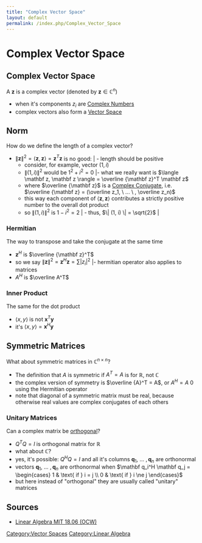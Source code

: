 ```yaml
---
title: "Complex Vector Space"
layout: default
permalink: /index.php/Complex_Vector_Space
---
```


# Complex Vector Space

## Complex Vector Space
A $\mathbf z$ is a complex vector (denoted by $\mathbf z \in \mathbb C^n$)
- when it's components $z_i$ are [Complex Numbers](Complex_Numbers)
- complex vectors also form a [Vector Space](Vector_Space)


## Norm
How do we define the length of a complex vector? 
- $\|  \mathbf z \|^2 = \langle \mathbf z, \mathbf z \rangle = \mathbf z^T \mathbf z$ is no good: |  - length should be positive
  - consider, for example, vector $(1, i)$
  - $\|  (1, i) \|^2$ would be $1^2 + i^2 = 0$ |- what we really want is $\langle \mathbf z, \mathbf z \rangle = \overline {\mathbf z}^T \mathbf z$
  - where $\overline {\mathbf z}$ is a [Complex Conjugate](Complex_Conjugate), i.e. $\overline {\mathbf z} = (\overline z_1, \ ... \ , \overline z_n)$
  - this way each component of $\langle \mathbf z, \mathbf z \rangle$ contributes a strictly positive number to the overall dot product
  - so $\|  (1, i) \|^2$ is $1 - i^2 = 2$ |  - thus, $\|  (1, i) \| = \sqrt{2}$ |

### Hermitian
The way to transpose and take the conjugate at the same time
- $\mathbf z^H$ is $\overline {\mathbf z}^T$
- so we say $\|  \mathbf z \|^2 = \mathbf z^H \mathbf z = \sum | z_i |^2$ |- hermitian operator also applies to matrices
- $A^H$ is $\overline A^T$


### Inner Product
The same for the dot product
- $\langle x, y \rangle$  is not $\mathbf x^T \mathbf y$
- it's $\langle x, y \rangle = \mathbf x^H \mathbf y$


## Symmetric Matrices
What about symmetric matrices in $\mathbb C^{n \times n}$?
- The definition that $A$ is symmetric if $A^T = A$ is for $\mathbb R$, not $\mathbb C$
- the complex version of symmetry is $\overline {A}^T = A$, or $A^H = A$ 0 using the Hermitian operator
- note that diagonal of a symmetric matrix must be real, because otherwise real values are complex conjugates of each others


### Unitary Matrices
Can a complex matrix be [orthogonal](Orthogonal_Matrices)? 
- $Q^T Q = I$ is orthogonal matrix for $\mathbb R$
- what about $\mathbb C$?
- yes, it's possible: $Q^H Q = I$ and all it's columns $\mathbf q_1, \ ... \ , \mathbf q_n$ are orthonormal 
- vectors $\mathbf q_1, \ ... \ , \mathbf q_n$ are orthonormal when $\mathbf q_i^H \mathbf q_j = \begin{cases}
1 & \text{ if } i = j \\ 
0 & \text{ if } i \ne j 
\end{cases}$
- but here instead of "orthogonal" they are usually called "unitary" matrices


## Sources
- [Linear Algebra MIT 18.06 (OCW)](Linear_Algebra_MIT_18.06_(OCW))


[Category:Vector Spaces](Category_Vector_Spaces)
[Category:Linear Algebra](Category_Linear_Algebra)